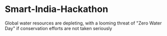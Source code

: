 # Smart-India-Hackathon
Global water resources are depleting, with a looming threat of "Zero Water Day" if conservation efforts are not taken seriously
